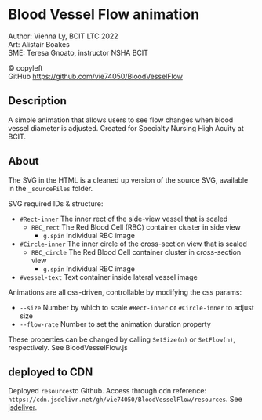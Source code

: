 # Blood Vessel Flow animation #

Author: Vienna Ly, BCIT LTC 2022  
Art: Alistair Boakes  
SME: Teresa Gnoato, instructor NSHA BCIT

© copyleft  
GitHub https://github.com/vie74050/BloodVesselFlow 

## Description #

A simple animation that allows users to see flow changes when blood vessel diameter is adjusted.  Created for Specialty Nursing High Acuity at BCIT.

## About ##

The SVG in the HTML is a cleaned up version of the source SVG, available in the `_sourceFiles` folder.

SVG required IDs & structure:

- `#Rect-inner` The inner rect of the side-view vessel that is scaled
  - `RBC_rect` The Red Blood Cell (RBC) container cluster in side view
    - `g.spin` Individual RBC image
- `#Circle-inner` The inner circle of the cross-section view that is scaled
  - `RBC_circle` The Red Blood Cell container cluster in cross-section view
    - `g.spin` Individual RBC image
- `#vessel-text` Text container inside lateral vessel image

Animations are all css-driven, controllable by modifying the css params:

- `--size` Number by which to scale `#Rect-inner` or `#Circle-inner` to adjust size 
- `--flow-rate` Number to set the animation duration property

These properties can be changed by calling `SetSize(n)` or `SetFlow(n)`, respectively.  See BloodVesselFlow.js

## deployed to CDN ##

Deployed `resources`to Github. Access through cdn reference: `https://cdn.jsdelivr.net/gh/vie74050/BloodVesselFlow/resources`. See [jsdeliver](https://www.jsdelivr.com/).
